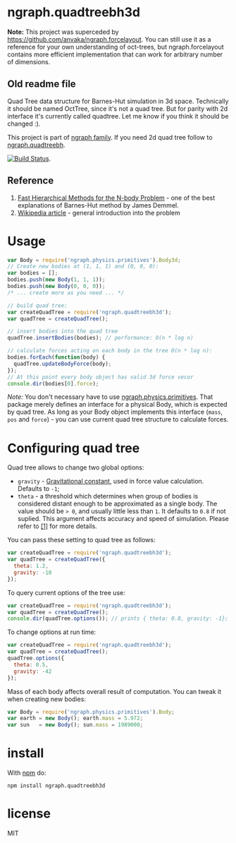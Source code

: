 # ngraph.quadtreebh3d

**Note:** This project was superceded by https://github.com/anvaka/ngraph.forcelayout.
You can still use it as a reference for your own understanding of oct-trees,
but ngraph.forcelayout contains more efficient implementation that can work
for arbitrary number of dimensions.


## Old readme file

Quad Tree data structure for Barnes-Hut simulation in 3d space. Technically it should be named OctTree, since it's not a quad tree. But for parity with 2d interface it's currently called quadtree. Let me know if you think it should be changed :). 

This project is part of [ngraph family](https://github.com/anvaka/ngraph). If you need 2d quad tree follow to [ngraph.quadtreebh](https://github.com/anvaka/ngraph.quadtreebh).

[![Build Status](https://travis-ci.org/anvaka/ngraph.quadtreebh3d.png?branch=master)](https://travis-ci.org/anvaka/ngraph.quadtreebh3d). 

Reference
---------
1. [Fast Hierarchical Methods for the N-body Problem](http://www.eecs.berkeley.edu/~demmel/cs267/lecture26/lecture26.html) - one of the best explanations of Barnes-Hut method by James Demmel.
2. [Wikipedia article](http://en.wikipedia.org/wiki/Barnes%E2%80%93Hut_simulation) - general introduction into the problem

Usage
=====
``` js
var Body = require('ngraph.physics.primitives').Body3d;
// Create new bodies at (1, 1, 1) and (0, 0, 0):
var bodies = [];
bodies.push(new Body(1, 1, 1));
bodies.push(new Body(0, 0, 0));
/* ... create more as you need ... */

// build quad tree:
var createQuadTree = require('ngraph.quadtreebh3d');
var quadTree = createQuadTree();

// insert bodies into the quad tree 
quadTree.insertBodies(bodies); // performance: O(n * log n)

// calculate forces acting on each body in the tree O(n * log n):
bodies.forEach(function(body) {
  quadTree.updateBodyForce(body);
});
// At this point every body object has valid 3d force vecor
console.dir(bodies[0].force);
```

_Note:_ You don't necessary have to use [ngraph.physics.primitives](https://github.com/anvaka/ngraph.physics.primitives). That package merely defines an interface for a physical Body, which is expected by quad tree. As long as your Body object implements this interface (`mass`, `pos` and `force`) - you can use current quad tree structure to calculate forces.

Configuring quad tree
=====================
Quad tree allows to change two global options:

* `gravity` - [Gravitational constant](http://en.wikipedia.org/wiki/Gravitational_constant), used in force value calculation. Defaults to `-1`;
* `theta` - a threshold which determines when group of bodies is considered distant enough to be approximated as a single body. The value should be `> 0`, and usually little less than `1`. It defaults to `0.8` if not suplied. This argument affects accuracy and speed of simulation. Please refer to [\[1\]](http://www.eecs.berkeley.edu/~demmel/cs267/lecture26/lecture26.html) for more details.

You can pass these setting to quad tree as follows:
``` js
var createQuadTree = require('ngraph.quadtreebh3d');
var quadTree = createQuadTree({
  theta: 1.2,
  gravity: -10
});
```

To query current options of the tree use:
``` js
var createQuadTree = require('ngraph.quadtreebh3d');
var quadTree = createQuadTree();
console.dir(quadTree.options()); // prints { theta: 0.8, gravity: -1};
```

To change options at run time:
``` js
var createQuadTree = require('ngraph.quadtreebh3d');
var quadTree = createQuadTree();
quadTree.options({
  theta: 0.5,
  gravity: -42
});
```

Mass of each body affects overall result of computation. You can tweak it when creating new bodies:

``` js
var Body = require('ngraph.physics.primitives').Body;
var earth = new Body(); earth.mass = 5.972;
var sun   = new Body(); sun.mass = 1989000;
```

# install

With [npm](https://npmjs.org) do:

```
npm install ngraph.quadtreebh3d
```

# license

MIT

